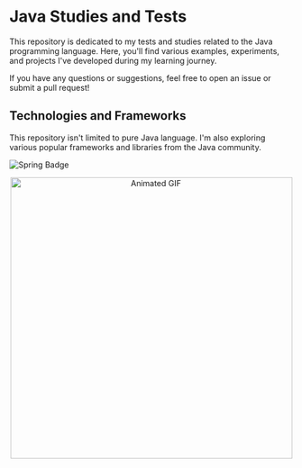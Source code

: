 # Java Studies and Tests

This repository is dedicated to my tests and studies related to the Java programming language. Here, you'll find various examples, experiments, and projects I've developed during my learning journey.

If you have any questions or suggestions, feel free to open an issue or submit a pull request!

## Technologies and Frameworks

This repository isn't limited to pure Java language. I'm also exploring various popular frameworks and libraries from the Java community.

![Spring Badge](https://img.shields.io/badge/Spring-6DB33F?style=flat-square&logo=spring&logoColor=white)

<p align="center">
  <img src="https://i.gifer.com/7JPO.gif" alt="Animated GIF" width="500">
</p>
